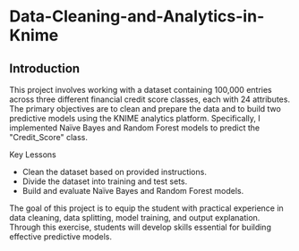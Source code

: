 # Data-Cleaning-and-Analytics-in-Knime
## Introduction
This project involves working with a dataset containing 100,000 entries across three different financial credit score classes, each with 24 attributes. The primary objectives are to clean and prepare the data and to build two predictive models using the KNIME analytics platform. Specifically, I implemented Naïve Bayes and Random Forest models to predict the "Credit_Score" class.

Key Lessons
  - Clean the dataset based on provided instructions.
  - Divide the dataset into training and test sets.
  - Build and evaluate Naïve Bayes and Random Forest models.

The goal of this project is to equip the student with practical experience in data cleaning, data splitting, model training, and output explanation. Through this exercise, students will develop skills essential for building effective predictive models.
